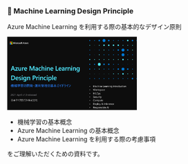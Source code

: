 ### :memo: Machine Learning Design Principle
Azure Machine Learning を利用する際の基本的なデザイン原則


[<img src="./images/design.png" title="design" width="300">](https://github.com/Azure/machine-learning-best-practices/blob/main/documents/AzureML-Design-20210601.pdf)

- 機械学習の基本概念
- Azure Machine Learning の基本概念
- Azure Machine Learning を利用する際の考慮事項

をご理解いただくための資料です。

